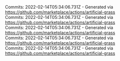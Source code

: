 Commits: 2022-02-14T05:34:06.731Z - Generated via https://github.com/marketplace/actions/artificial-grass
<br>
Commits: 2022-02-14T05:34:06.731Z - Generated via https://github.com/marketplace/actions/artificial-grass
<br>
Commits: 2022-02-14T05:34:06.731Z - Generated via https://github.com/marketplace/actions/artificial-grass
<br>
Commits: 2022-02-14T05:34:06.731Z - Generated via https://github.com/marketplace/actions/artificial-grass
<br>
Commits: 2022-02-14T05:34:06.731Z - Generated via https://github.com/marketplace/actions/artificial-grass
<br>

